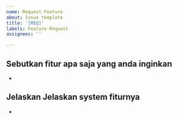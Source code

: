 ```yaml
---
name: Request Feature
about: Issue template
title: '[REQ]'
labels: Feature Request
assignees: ''

---
```


## Sebutkan fitur apa saja yang anda inginkan
-


## Jelaskan Jelaskan system fiturnya
-
